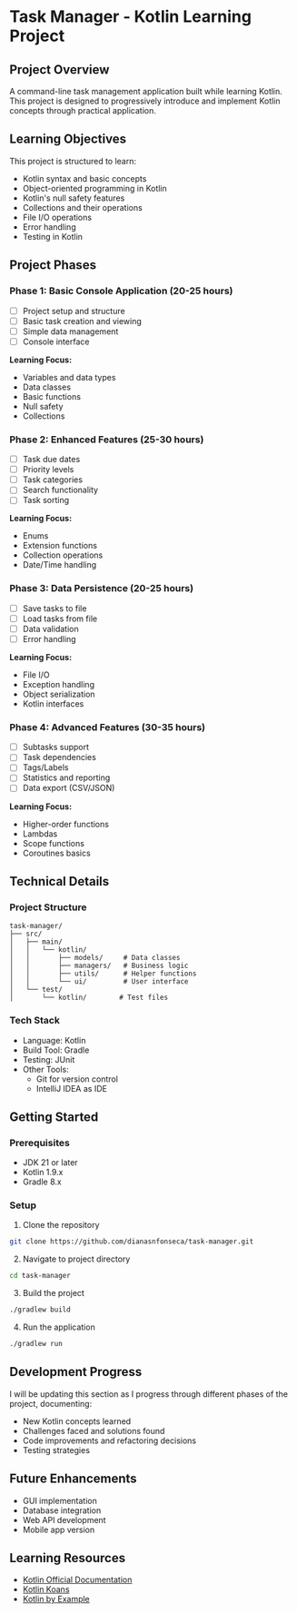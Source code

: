 # Task Manager - Kotlin Learning Project

## Project Overview
A command-line task management application built while learning Kotlin. This project is designed to progressively introduce and implement Kotlin concepts through practical application.

## Learning Objectives
This project is structured to learn:
- Kotlin syntax and basic concepts
- Object-oriented programming in Kotlin
- Kotlin's null safety features
- Collections and their operations
- File I/O operations
- Error handling
- Testing in Kotlin

## Project Phases

### Phase 1: Basic Console Application (20-25 hours)
- [ ] Project setup and structure
- [ ] Basic task creation and viewing
- [ ] Simple data management
- [ ] Console interface

**Learning Focus:**
- Variables and data types
- Data classes
- Basic functions
- Null safety
- Collections

### Phase 2: Enhanced Features (25-30 hours)
- [ ] Task due dates
- [ ] Priority levels
- [ ] Task categories
- [ ] Search functionality
- [ ] Task sorting

**Learning Focus:**
- Enums
- Extension functions
- Collection operations
- Date/Time handling

### Phase 3: Data Persistence (20-25 hours)
- [ ] Save tasks to file
- [ ] Load tasks from file
- [ ] Data validation
- [ ] Error handling

**Learning Focus:**
- File I/O
- Exception handling
- Object serialization
- Kotlin interfaces

### Phase 4: Advanced Features (30-35 hours)
- [ ] Subtasks support
- [ ] Task dependencies
- [ ] Tags/Labels
- [ ] Statistics and reporting
- [ ] Data export (CSV/JSON)

**Learning Focus:**
- Higher-order functions
- Lambdas
- Scope functions
- Coroutines basics

## Technical Details

### Project Structure
```
task-manager/
├── src/
│   ├── main/
│   │   └── kotlin/
│   │       ├── models/     # Data classes
│   │       ├── managers/   # Business logic
│   │       ├── utils/      # Helper functions
│   │       └── ui/         # User interface
│   └── test/
│       └── kotlin/        # Test files
```

### Tech Stack
- Language: Kotlin
- Build Tool: Gradle
- Testing: JUnit
- Other Tools:
    - Git for version control
    - IntelliJ IDEA as IDE

## Getting Started

### Prerequisites
- JDK 21 or later
- Kotlin 1.9.x
- Gradle 8.x

### Setup
1. Clone the repository
```bash
git clone https://github.com/dianasnfonseca/task-manager.git
```

2. Navigate to project directory
```bash
cd task-manager
```

3. Build the project
```bash
./gradlew build
```

4. Run the application
```bash
./gradlew run
```

## Development Progress

I will be updating this section as I progress through different phases of the project, documenting:
- New Kotlin concepts learned
- Challenges faced and solutions found
- Code improvements and refactoring decisions
- Testing strategies

## Future Enhancements
- GUI implementation
- Database integration
- Web API development
- Mobile app version

## Learning Resources
- [Kotlin Official Documentation](https://kotlinlang.org/docs/home.html)
- [Kotlin Koans](https://play.kotlinlang.org/koans/overview)
- [Kotlin by Example](https://play.kotlinlang.org/byExample/overview)

